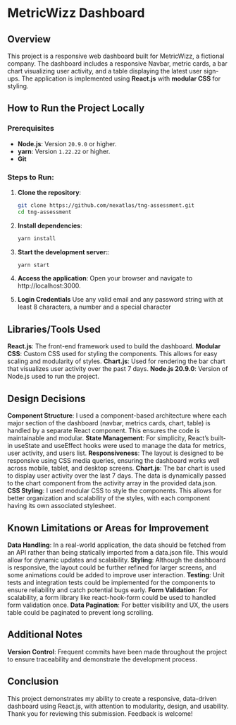 # MetricWizz Dashboard

## Overview

This project is a responsive web dashboard built for MetricWizz, a fictional company. The dashboard includes a responsive Navbar, metric cards, a bar chart visualizing user activity, and a table displaying the latest user sign-ups. The application is implemented using **React.js** with **modular CSS** for styling.

## How to Run the Project Locally

### Prerequisites

- **Node.js**: Version `20.9.0` or higher.
- **yarn**: Version `1.22.22` or higher.
- **Git**

### Steps to Run:

1. **Clone the repository**:

   ```bash
   git clone https://github.com/nexatlas/tng-assessment.git
   cd tng-assessment

   ```

2. **Install dependencies**:

   ```bash
   yarn install

   ```

3. **Start the development server:**:

   ```bash
   yarn start

   ```

4. **Access the application**:
   Open your browser and navigate to http://localhost:3000.

5. **Login Credentials**
   Use any valid email and any password string with at least 8 characters, a number and a special character

## Libraries/Tools Used

**React.js**: The front-end framework used to build the dashboard.
**Modular CSS**: Custom CSS used for styling the components. This allows for easy scaling and modularity of styles.
**Chart.js**: Used for rendering the bar chart that visualizes user activity over the past 7 days.
**Node.js 20.9.0**: Version of Node.js used to run the project.

## Design Decisions

**Component Structure**: I used a component-based architecture where each major section of the dashboard (navbar, metrics cards, chart, table) is handled by a separate React component. This ensures the code is maintainable and modular.
**State Management**: For simplicity, React’s built-in useState and useEffect hooks were used to manage the data for metrics, user activity, and users list.
**Responsiveness**: The layout is designed to be responsive using CSS media queries, ensuring the dashboard works well across mobile, tablet, and desktop screens.
**Chart.js**: The bar chart is used to display user activity over the last 7 days. The data is dynamically passed to the chart component from the activity array in the provided data.json.
**CSS Styling**: I used modular CSS to style the components. This allows for better organization and scalability of the styles, with each component having its own associated stylesheet.

## Known Limitations or Areas for Improvement

**Data Handling**: In a real-world application, the data should be fetched from an API rather than being statically imported from a data.json file. This would allow for dynamic updates and scalability.
**Styling**: Although the dashboard is responsive, the layout could be further refined for larger screens, and some animations could be added to improve user interaction.
**Testing**: Unit tests and integration tests could be implemented for the components to ensure reliability and catch potential bugs early.
**Form Validation**: For scalability, a form library like react-hook-form could be used to handled form validation once.
**Data Pagination**: For better visibility and UX, the users table could be paginated to prevent long scrolling.

## Additional Notes

**Version Control**: Frequent commits have been made throughout the project to ensure traceability and demonstrate the development process.

## Conclusion

This project demonstrates my ability to create a responsive, data-driven dashboard using React.js, with attention to modularity, design, and usability.
Thank you for reviewing this submission. Feedback is welcome!
